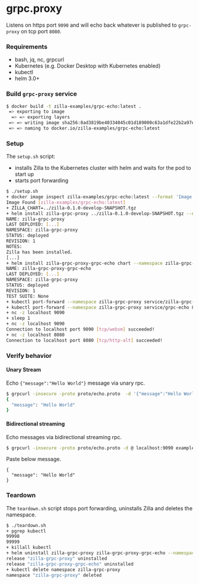 # grpc.proxy

Listens on https port `9090` and will echo back whatever is published to `grpc-proxy` on tcp port `8080`.

### Requirements

- bash, jq, nc, grpcurl
- Kubernetes (e.g. Docker Desktop with Kubernetes enabled)
- kubectl
- helm 3.0+

### Build `grpc-proxy` service

```bash
$ docker build -t zilla-examples/grpc-echo:latest .
 => exporting to image
  => => exporting layers
 => => writing image sha256:8ad3819be40334045c01d189000c63a1dfe22b2a97ef376d0c6e56616de132c7 
 => => naming to docker.io/zilla-examples/grpc-echo:latest
```

### Setup

The `setup.sh` script:
- installs Zilla to the Kubernetes cluster with helm and waits for the pod to start up
- starts port forwarding

```bash
$ ./setup.sh
+ docker image inspect zilla-examples/grpc-echo:latest --format 'Image Found {{.RepoTags}}'
Image Found [zilla-examples/grpc-echo:latest]
+ ZILLA_CHART=../zilla-0.1.0-develop-SNAPSHOT.tgz
+ helm install zilla-grpc-proxy ../zilla-0.1.0-develop-SNAPSHOT.tgz --namespace zilla-grpc-proxy --create-namespace --wait [...]
NAME: zilla-grpc-proxy
LAST DEPLOYED: [...]
NAMESPACE: zilla-grpc-proxy
STATUS: deployed
REVISION: 1
NOTES:
Zilla has been installed.
[...]
+ helm install zilla-grpc-proxy-grpc-echo chart --namespace zilla-grpc-proxy --create-namespace --wait --timeout 2m
NAME: zilla-grpc-proxy-grpc-echo
LAST DEPLOYED: [...]
NAMESPACE: zilla-grpc-proxy
STATUS: deployed
REVISION: 1
TEST SUITE: None
+ kubectl port-forward --namespace zilla-grpc-proxy service/zilla-grpc-proxy 9090
+ kubectl port-forward --namespace zilla-grpc-proxy service/grpc-echo 8080
+ nc -z localhost 9090
+ sleep 1
+ nc -z localhost 9090
Connection to localhost port 9090 [tcp/websm] succeeded!
+ nc -z localhost 8080
Connection to localhost port 8080 [tcp/http-alt] succeeded!
```

### Verify behavior

#### Unary Stream

Echo `{"message":"Hello World"}` message via unary rpc.

```bash
$ grpcurl -insecure -proto proto/echo.proto  -d '{"message":"Hello World"}' localhost:9090 example.EchoService.EchoUnary
{
  "message": "Hello World"
}
```

#### Bidirectional streaming

Echo messages via bidirectional streaming rpc.

```bash
$ grpcurl -insecure -proto proto/echo.proto -d @ localhost:9090 example.EchoService.EchoBidiStream
```

Paste below message.

```
{
  "message": "Hello World"
}
```

### Teardown

The `teardown.sh` script stops port forwarding, uninstalls Zilla and deletes the namespace.

```bash
$ ./teardown.sh
+ pgrep kubectl
99998
99999
+ killall kubectl
+ helm uninstall zilla-grpc-proxy zilla-grpc-proxy-grpc-echo --namespace zilla-grpc-proxy
release "zilla-grpc-proxy" uninstalled
release "zilla-grpc-proxy-grpc-echo" uninstalled
+ kubectl delete namespace zilla-grpc-proxy
namespace "zilla-grpc-proxy" deleted
```
